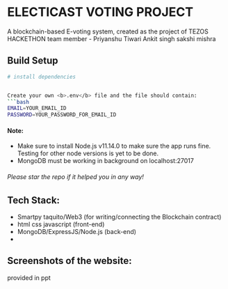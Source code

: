 # ELECTICAST VOTING PROJECT

A blockchain-based E-voting system, created as the  project of TEZOS HACKETHON 
team member - Priyanshu Tiwari
              Ankit singh 
              sakshi mishra 
> 

## Build Setup

```bash
# install dependencies


Create your own <b>.env</b> file and the file should contain:
```bash
EMAIL=YOUR_EMAIL_ID
PASSWORD=YOUR_PASSWORD_FOR_EMAIL_ID
```


#### Note:
- Make sure to install Node.js v11.14.0 to make sure the app runs fine. Testing for other node versions is yet to be done.
- MongoDB must be working in background on localhost:27017

###### Please star the repo if it helped you in any way!

## Tech Stack:

- Smartpy taquito/Web3 (for writing/connecting the Blockchain contract)
- html css javascript (front-end)
- MongoDB/ExpressJS/Node.js (back-end)
- 

## Screenshots of the website:

provided in ppt 